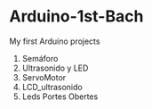 # Arduino-1st-Bach
My first Arduino projects

1. Semáforo
2. Ultrasonido y LED
3. ServoMotor
4. LCD_ultrasonido
5. Leds Portes Obertes
